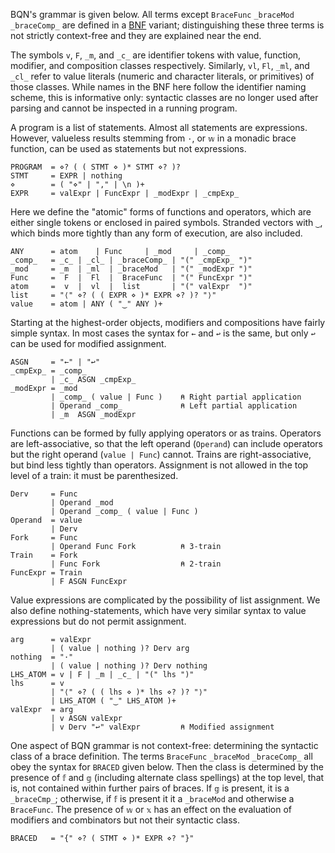 BQN's grammar is given below. All terms except `BraceFunc` `_braceMod` `_braceComp_` are defined in a [BNF](https://en.wikipedia.org/wiki/Backus%E2%80%93Naur_form) variant; distinguishing these three terms is not strictly context-free and they are explained near the end.

The symbols `v`, `F`, `_m`, and `_c_` are identifier tokens with value, function, modifier, and composition classes respectively. Similarly, `vl`, `Fl`, `_ml`, and `_cl_` refer to value literals (numeric and character literals, or primitives) of those classes. While names in the BNF here follow the identifier naming scheme, this is informative only: syntactic classes are no longer used after parsing and cannot be inspected in a running program.

A program is a list of statements. Almost all statements are expressions. However, valueless results stemming from `·`, or `𝕨` in a monadic brace function, can be used as statements but not expressions.

    PROGRAM  = ⋄? ( ( STMT ⋄ )* STMT ⋄? )?
    STMT     = EXPR | nothing
    ⋄        = ( "⋄" | "," | \n )+
    EXPR     = valExpr | FuncExpr | _modExpr | _cmpExp_

Here we define the "atomic" forms of functions and operators, which are either single tokens or enclosed in paired symbols. Stranded vectors with `‿`, which binds more tightly than any form of execution, are also included.

    ANY      = atom    | Func     | _mod     | _comp_
    _comp_   = _c_ | _cl_ | _braceComp_ | "(" _cmpExp_ ")"
    _mod     = _m  | _ml  | _braceMod   | "(" _modExpr ")"
    Func     =  F  |  Fl  |  BraceFunc  | "(" FuncExpr ")"
    atom     =  v  |  vl  |  list       | "(" valExpr  ")"
    list     = "⟨" ⋄? ( ( EXPR ⋄ )* EXPR ⋄? )? "⟩"
    value    = atom | ANY ( "‿" ANY )+

Starting at the highest-order objects, modifiers and compositions have fairly simple syntax. In most cases the syntax for `←` and `↩` is the same, but only `↩` can be used for modified assignment.

    ASGN     = "←" | "↩"
    _cmpExp_ = _comp_
             | _c_ ASGN _cmpExp_
    _modExpr = _mod
             | _comp_ ( value | Func )    ⍝ Right partial application
             | Operand _comp_             ⍝ Left partial application
             | _m  ASGN _modExpr

Functions can be formed by fully applying operators or as trains. Operators are left-associative, so that the left operand (`Operand`) can include operators but the right operand (`value | Func`) cannot. Trains are right-associative, but bind less tightly than operators. Assignment is not allowed in the top level of a train: it must be parenthesized.

    Derv     = Func
             | Operand _mod
             | Operand _comp_ ( value | Func )
    Operand  = value
             | Derv
    Fork     = Func
             | Operand Func Fork          ⍝ 3-train
    Train    = Fork
             | Func Fork                  ⍝ 2-train
    FuncExpr = Train
             | F ASGN FuncExpr

Value expressions are complicated by the possibility of list assignment. We also define nothing-statements, which have very similar syntax to value expressions but do not permit assignment.

    arg      = valExpr
             | ( value | nothing )? Derv arg
    nothing  = "·"
             | ( value | nothing )? Derv nothing
    LHS_ATOM = v | F | _m | _c_ | "(" lhs ")"
    lhs      = v
             | "⟨" ⋄? ( ( lhs ⋄ )* lhs ⋄? )? "⟩"
             | LHS_ATOM ( "‿" LHS_ATOM )+
    valExpr  = arg
             | v ASGN valExpr
             | v Derv "↩" valExpr         ⍝ Modified assignment

One aspect of BQN grammar is not context-free: determining the syntactic class of a brace definition. The terms `BraceFunc` `_braceMod` `_braceComp_` all obey the syntax for `BRACED` given below. Then the class is determined by the presence of `𝕗` and `𝕘` (including alternate class spellings) at the top level, that is, not contained within further pairs of braces. If `𝕘` is present, it is a `_braceCmp_`; otherwise, if `𝕗` is present it it a `_braceMod` and otherwise a `BraceFunc`. The presence of `𝕨` or `𝕩` has an effect on the evaluation of modifiers and combinators but not their syntactic class.

    BRACED   = "{" ⋄? ( STMT ⋄ )* EXPR ⋄? "}"
